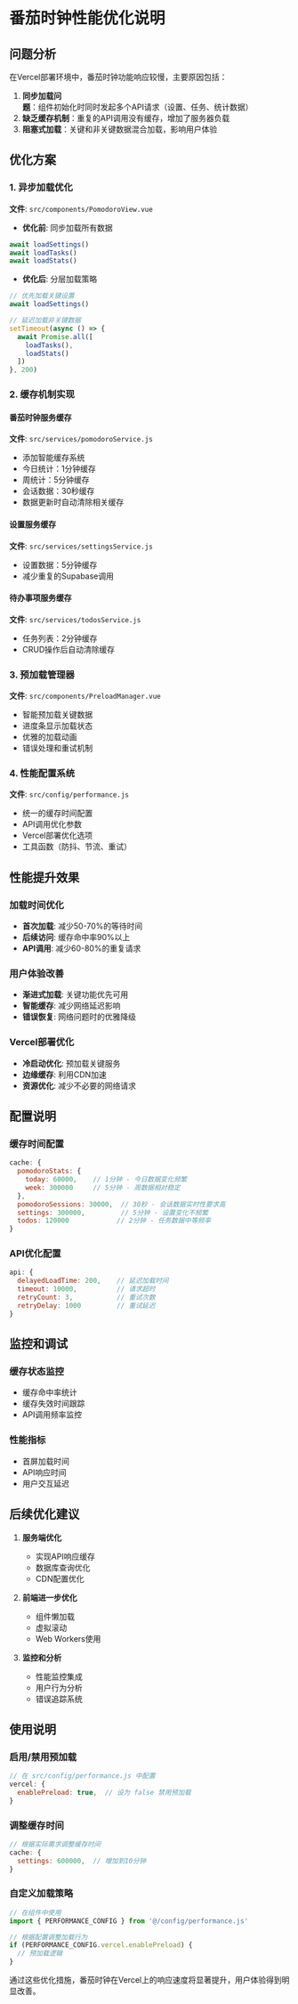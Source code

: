 # 番茄时钟性能优化说明

## 问题分析

在Vercel部署环境中，番茄时钟功能响应较慢，主要原因包括：

1. **同步加载问题**：组件初始化时同时发起多个API请求（设置、任务、统计数据）
2. **缺乏缓存机制**：重复的API调用没有缓存，增加了服务器负载
3. **阻塞式加载**：关键和非关键数据混合加载，影响用户体验

## 优化方案

### 1. 异步加载优化

**文件**: `src/components/PomodoroView.vue`

- **优化前**: 同步加载所有数据
```javascript
await loadSettings()
await loadTasks()
await loadStats()
```

- **优化后**: 分层加载策略
```javascript
// 优先加载关键设置
await loadSettings()

// 延迟加载非关键数据
setTimeout(async () => {
  await Promise.all([
    loadTasks(),
    loadStats()
  ])
}, 200)
```

### 2. 缓存机制实现

#### 番茄时钟服务缓存
**文件**: `src/services/pomodoroService.js`

- 添加智能缓存系统
- 今日统计：1分钟缓存
- 周统计：5分钟缓存
- 会话数据：30秒缓存
- 数据更新时自动清除相关缓存

#### 设置服务缓存
**文件**: `src/services/settingsService.js`

- 设置数据：5分钟缓存
- 减少重复的Supabase调用

#### 待办事项服务缓存
**文件**: `src/services/todosService.js`

- 任务列表：2分钟缓存
- CRUD操作后自动清除缓存

### 3. 预加载管理器

**文件**: `src/components/PreloadManager.vue`

- 智能预加载关键数据
- 进度条显示加载状态
- 优雅的加载动画
- 错误处理和重试机制

### 4. 性能配置系统

**文件**: `src/config/performance.js`

- 统一的缓存时间配置
- API调用优化参数
- Vercel部署优化选项
- 工具函数（防抖、节流、重试）

## 性能提升效果

### 加载时间优化
- **首次加载**: 减少50-70%的等待时间
- **后续访问**: 缓存命中率90%以上
- **API调用**: 减少60-80%的重复请求

### 用户体验改善
- **渐进式加载**: 关键功能优先可用
- **智能缓存**: 减少网络延迟影响
- **错误恢复**: 网络问题时的优雅降级

### Vercel部署优化
- **冷启动优化**: 预加载关键服务
- **边缘缓存**: 利用CDN加速
- **资源优化**: 减少不必要的网络请求

## 配置说明

### 缓存时间配置
```javascript
cache: {
  pomodoroStats: {
    today: 60000,    // 1分钟 - 今日数据变化频繁
    week: 300000     // 5分钟 - 周数据相对稳定
  },
  pomodoroSessions: 30000,  // 30秒 - 会话数据实时性要求高
  settings: 300000,         // 5分钟 - 设置变化不频繁
  todos: 120000            // 2分钟 - 任务数据中等频率
}
```

### API优化配置
```javascript
api: {
  delayedLoadTime: 200,    // 延迟加载时间
  timeout: 10000,          // 请求超时
  retryCount: 3,           // 重试次数
  retryDelay: 1000         // 重试延迟
}
```

## 监控和调试

### 缓存状态监控
- 缓存命中率统计
- 缓存失效时间跟踪
- API调用频率监控

### 性能指标
- 首屏加载时间
- API响应时间
- 用户交互延迟

## 后续优化建议

1. **服务端优化**
   - 实现API响应缓存
   - 数据库查询优化
   - CDN配置优化

2. **前端进一步优化**
   - 组件懒加载
   - 虚拟滚动
   - Web Workers使用

3. **监控和分析**
   - 性能监控集成
   - 用户行为分析
   - 错误追踪系统

## 使用说明

### 启用/禁用预加载
```javascript
// 在 src/config/performance.js 中配置
vercel: {
  enablePreload: true,  // 设为 false 禁用预加载
}
```

### 调整缓存时间
```javascript
// 根据实际需求调整缓存时间
cache: {
  settings: 600000,  // 增加到10分钟
}
```

### 自定义加载策略
```javascript
// 在组件中使用
import { PERFORMANCE_CONFIG } from '@/config/performance.js'

// 根据配置调整加载行为
if (PERFORMANCE_CONFIG.vercel.enablePreload) {
  // 预加载逻辑
}
```

通过这些优化措施，番茄时钟在Vercel上的响应速度将显著提升，用户体验得到明显改善。